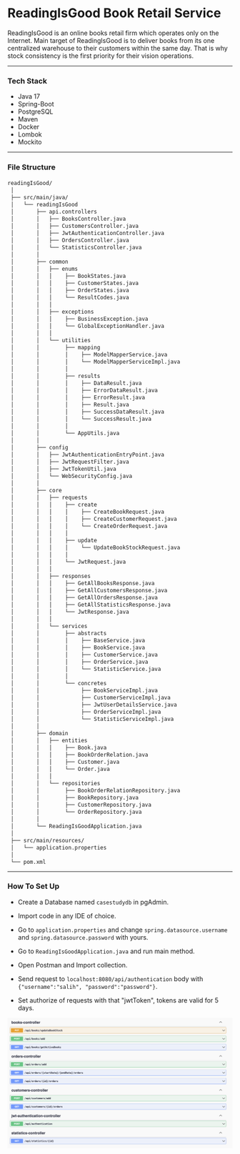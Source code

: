 # ReadingIsGood Book Retail Service
ReadingIsGood is an online books retail firm which operates only on the Internet. Main
target of ReadingIsGood is to deliver books from its one centralized warehouse to their
customers within the same day. That is why stock consistency is the first priority for their
vision operations.

-------------------------------------

### **Tech Stack**

* Java 17
* Spring-Boot
* PostgreSQL
* Maven
* Docker
* Lombok
* Mockito

-------------------------------------

### **File Structure**

```
readingIsGood/
 │
 ├── src/main/java/
 │   └── readingIsGood
 │       ├── api.controllers
 │       │   ├── BooksController.java
 │       │   ├── CustomersController.java
 │       │   ├── JwtAuthenticationController.java
 │       │   ├── OrdersController.java
 │       │   └── StatisticsController.java
 │       │
 │       ├── common
 │       │   ├── enums
 │       │   │    ├── BookStates.java
 │       │   │    ├── CustomerStates.java
 │       │   │    ├── OrderStates.java
 │       │   │    └── ResultCodes.java
 │       │   │ 
 │       │   ├── exceptions
 │       │   │    ├── BusinessException.java
 │       │   │    └── GlobalExceptionHandler.java
 │       │   │ 
 │       │   └── utilities
 │       │        ├── mapping
 │       │        │    ├── ModelMapperService.java
 │       │        │    └── ModelMapperServiceImpl.java
 │       │        │
 │       │        ├── results
 │       │        │    ├── DataResult.java
 │       │        │    ├── ErrorDataResult.java
 │       │        │    ├── ErrorResult.java
 │       │        │    ├── Result.java
 │       │        │    ├── SuccessDataResult.java
 │       │        │    └── SuccessResult.java
 │       │        │
 │       │        └── AppUtils.java
 │       │        
 │       ├── config
 │       │   ├── JwtAuthenticationEntryPoint.java
 │       │   ├── JwtRequestFilter.java
 │       │   ├── JwtTokenUtil.java
 │       │   └── WebSecurityConfig.java
 │       │
 │       ├── core
 │       │   ├── requests
 │       │   │    ├── create
 │       │   │    │    ├── CreateBookRequest.java
 │       │   │    │    ├── CreateCustomerRequest.java
 │       │   │    │    └── CreateOrderRequest.java
 │       │   │    │
 │       │   │    ├── update
 │       │   │    │    └── UpdateBookStockRequest.java
 │       │   │    │
 │       │   │    └── JwtRequest.java
 │       │   │    
 │       │   ├── responses
 │       │   │    ├── GetAllBooksResponse.java
 │       │   │    ├── GetAllCustomersResponse.java
 │       │   │    ├── GetAllOrdersResponse.java
 │       │   │    ├── GetAllStatisticsResponse.java
 │       │   │    └── JwtResponse.java
 │       │   │ 
 │       │   └── services
 │       │        ├── abstracts
 │       │        │    ├── BaseService.java
 │       │        │    ├── BookService.java
 │       │        │    ├── CustomerService.java
 │       │        │    ├── OrderService.java
 │       │        │    └── StatisticService.java
 │       │        │
 │       │        └── concretes
 │       │             ├── BookServiceImpl.java
 │       │             ├── CustomerServiceImpl.java
 │       │             ├── JwtUserDetailsService.java
 │       │             ├── OrderServiceImpl.java
 │       │             └── StatisticServiceImpl.java 
 │       │        
 │       ├── domain
 │       │   ├── entities
 │       │   │    ├── Book.java
 │       │   │    ├── BookOrderRelation.java
 │       │   │    ├── Customer.java
 │       │   │    └── Order.java
 │       │   │ 
 │       │   └── repositories
 │       │        ├── BookOrderRelationRepository.java
 │       │        ├── BookRepository.java
 │       │        ├── CustomerRepository.java
 │       │        └── OrderRepository.java
 │       │
 │       └── ReadingIsGoodApplication.java
 │
 ├── src/main/resources/
 │   └── application.properties
 │
 └── pom.xml
```
-------------------------------------

### **How To Set Up**

* Create a Database named `casestudydb` in pgAdmin.

* Import code in any IDE of choice.

* Go to `application.properties` and change `spring.datasource.username` and `spring.datasource.password` with yours.

* Go to `ReadingIsGoodApplication.java` and run main method.

* Open Postman and Import collection.

* Send request to `localhost:8080/api/authentication` body with `{"username":"salih", "password":"password"}`.

* Set authorize of requests with that "jwtToken", tokens are valid for 5 days.

![alt text](https://github.com/salihbag/readingIsGood/blob/main/swagger.png?raw=true)
